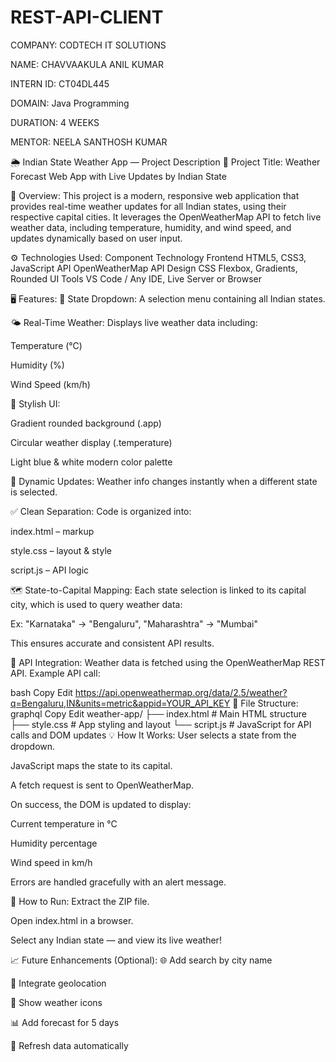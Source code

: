 # REST-API-CLIENT

COMPANY: CODTECH IT SOLUTIONS

NAME: CHAVVAAKULA ANIL KUMAR

INTERN ID: CT04DL445

DOMAIN: Java Programming

DURATION: 4 WEEKS

MENTOR: NEELA SANTHOSH KUMAR

🌦️ Indian State Weather App — Project Description
📌 Project Title:
Weather Forecast Web App with Live Updates by Indian State

📝 Overview:
This project is a modern, responsive web application that provides real-time weather updates for all Indian states, using their respective capital cities. It leverages the OpenWeatherMap API to fetch live weather data, including temperature, humidity, and wind speed, and updates dynamically based on user input.

⚙️ Technologies Used:
Component	Technology
Frontend	HTML5, CSS3, JavaScript
API	OpenWeatherMap API
Design	CSS Flexbox, Gradients, Rounded UI
Tools	VS Code / Any IDE, Live Server or Browser

🖥️ Features:
🔘 State Dropdown: A selection menu containing all Indian states.

🌤️ Real-Time Weather: Displays live weather data including:

Temperature (°C)

Humidity (%)

Wind Speed (km/h)

🎨 Stylish UI:

Gradient rounded background (.app)

Circular weather display (.temperature)

Light blue & white modern color palette

🔁 Dynamic Updates: Weather info changes instantly when a different state is selected.

✅ Clean Separation: Code is organized into:

index.html – markup

style.css – layout & style

script.js – API logic

🗺️ State-to-Capital Mapping:
Each state selection is linked to its capital city, which is used to query weather data:

Ex: "Karnataka" → "Bengaluru", "Maharashtra" → "Mumbai"

This ensures accurate and consistent API results.

🔐 API Integration:
Weather data is fetched using the OpenWeatherMap REST API.
Example API call:

bash
Copy
Edit
https://api.openweathermap.org/data/2.5/weather?q=Bengaluru,IN&units=metric&appid=YOUR_API_KEY
📂 File Structure:
graphql
Copy
Edit
weather-app/
├── index.html     # Main HTML structure
├── style.css      # App styling and layout
└── script.js      # JavaScript for API calls and DOM updates
💡 How It Works:
User selects a state from the dropdown.

JavaScript maps the state to its capital.

A fetch request is sent to OpenWeatherMap.

On success, the DOM is updated to display:

Current temperature in °C

Humidity percentage

Wind speed in km/h

Errors are handled gracefully with an alert message.

🚀 How to Run:
Extract the ZIP file.

Open index.html in a browser.

Select any Indian state — and view its live weather!

📈 Future Enhancements (Optional):
🌐 Add search by city name

📍 Integrate geolocation

🌄 Show weather icons

📊 Add forecast for 5 days

🔄 Refresh data automatically
